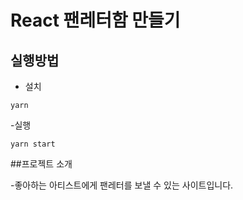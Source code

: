# React 팬레터함 만들기

## 실행방법

- 설치

```
yarn
```

-실행

```
yarn start
```

##프로젝트 소개 

-좋아하는 아티스트에게 팬레터를 보낼 수 있는 사이트입니다.
